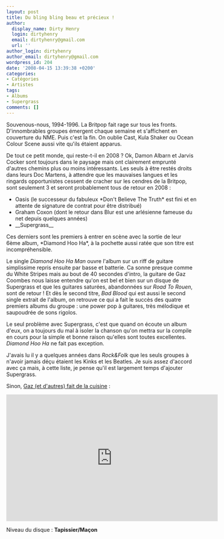 ```yaml
---
layout: post
title: Du bling bling beau et précieux !
author:
  display_name: Dirty Henry
  login: dirtyhenry
  email: dirtyhenry@gmail.com
  url: ''
author_login: dirtyhenry
author_email: dirtyhenry@gmail.com
wordpress_id: 204
date: '2008-04-15 13:39:38 +0200'
categories:
- Catégories
- Artistes
tags:
- Albums
- Supergrass
comments: []
---
```

Souvenous-nous, 1994-1996. La Britpop fait rage sur tous les fronts. D'innombrables groupes émergent chaque semaine et s'affichent en couverture du NME. Puis c'est la fin. On oublie Cast, Kula Shaker ou Ocean Colour Scene aussi vite qu'ils étaient apparus.

De tout ce petit monde, qui reste-t-il en 2008 ? Ok, Damon Albarn et Jarvis Cocker sont toujours dans le paysage mais ont clairement emprunté d'autres chemins plus ou moins intéressants. Les seuls à être restés droits dans leurs Doc Martens, à attendre que les mauvaises langues et les ringards opportunistes cessent de cracher sur les cendres de la Britpop, sont seulement 3 et seront probablement tous de retour en 2008 :
<ul>
	<li>Oasis (le successeur du fabuleux *Don't Believe The Truth* est fini et en attente de signature de contrat pour être distribué)</li>
	<li>Graham Coxon (dont le retour dans Blur est une arlésienne fameuse du net depuis quelques années)</li>
	<li>__Supergrass__</li>
</ul>
Ces derniers sont les premiers à entrer en scène avec la sortie de leur 6ème album, *Diamond Hoo Ha*, à la pochette aussi ratée que son titre est incompréhensible.

Le single *Diamond Hoo Ha Man* ouvre l'album sur un riff de guitare simplissime repris ensuite par basse et batterie. Ca sonne presque comme du White Stripes mais au bout de 40 secondes d'intro, la guitare de Gaz Coombes nous laisse entendre qu'on est bel et bien sur un disque de Supergrass et que les guitares saturées, abandonnées sur *Road To Rouen*, sont de retour ! Et dès le second titre, *Bad Blood* qui est aussi le second single extrait de l'album, on retrouve ce qui a fait le succès des quatre premiers albums du groupe : une power pop à guitares, très mélodique et saupoudrée de sons rigolos.

Le seul problème avec Supergrass, c'est que quand on écoute un album d'eux, on a toujours du mal à isoler la chanson qu'on mettra sur la compile en cours pour la simple et bonne raison qu'elles sont toutes excellentes. *Diamond Hoo Ha* ne fait pas exception.

J'avais lu il y a quelques années dans *Rock&Folk* que les seuls groupes à n'avoir jamais déçu étaient les Kinks et les Beatles. Je suis assez d'accord avec ça mais, à cette liste, je pense qu'il est largement temps d'ajouter Supergrass.

Sinon, <a href="http://cookingwithrockstars.com/artist/supergrass-gaz-coombes" title="Cooking with rock stars avec Gaz Coombes de Supergrass">Gaz (et d'autres) fait de la cuisine</a> : 

<iframe src="http://blip.tv/play/AZjKKwI.x?p=1" width="560" height="336" frameborder="0" allowfullscreen></iframe>

<embed type="application/x-shockwave-flash" src="http://a.blip.tv/api.swf#AZjKKwI" style="display:none"></embed>

Niveau du disque : __Tapissier/Maçon__
